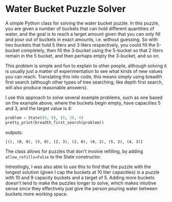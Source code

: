 # Water Bucket Puzzle Solver

A simple Python class for solving the water bucket puzzle. In this puzzle,
you are given a number of buckets that can hold different quantities of
water, and the goal is to reach a target amount given that you can only fill
and pour out of buckets in exact amounts, i.e. without guessing. So with two
buckets that hold 5 liters and 3 liters respectively, you could fill the
5-bucket completely, then fill the 3-bucket using the 5-bucket so that 2
liters remain in the 5 bucket, and then perhaps empty the 3-bucket, and
so on.

This problem is simple and fun to explain to other people, although solving
it is usually just a matter of experimentation to see what kinds of new values
you can reach. Translating this into code, this means simply using breadth
first search (although other types of tree searching, like depth first search,
will also produce reasonable answers).

I use this approach to solve several example problems, such as one based
on the example above, where the buckets begin empty, have capacities 5 and 3,
and the target value is 4:

```python
problem = State((0, 0), (5, 3), 4)
pretty_print(breadth_first_search(problem))
```

outputs:

```
[(), (0, 0), (5, 0), (2, 3), (2, 0), (0, 2), (5, 2), (4, 3)]
```

The class allows for puzzles that don't involve refilling, by adding
`allow_refills=False` to the State constructor.

Intrestingly, I was also able to use this to find that the puzzle
with the longest solution (given I cap the buckets at 10 liter capacities)
is a puzzle with 10 and 9 capacity buckets and a target of 5. Adding more
buckets doesn't tend to make the puzzles longer to solve, which makes
intuitive sense since they effectively just give the person pouring water
between buckets more working space.

